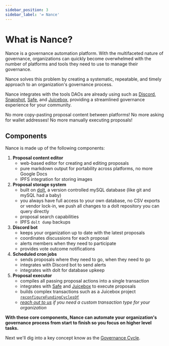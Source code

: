 ```yaml
---
sidebar_position: 3
sidebar_label: '⇌ Nance'
---
```


# What is Nance?

Nance is a governance automation platform. With the multifaceted nature of governance, organizations can
quickly become overwhelmed with the number of platforms and tools they need to use to manage their governance.

Nance solves this problem by creating a systematic, repeatable, and timely approach to an organization's governance process.

Nance integrates with the tools DAOs are already using such as [Discord](/docs/integrations/discord.md), [Snapshot](/docs/integrations/snapshot.md), [Safe](/docs/integrations/safe.md), and [Juicebox](/docs/integrations/juicebox.md), providing a streamlined governance experience for your community.

No more copy-pasting proposal content between platforms! No more asking for wallet addresses! No more manually executing proposals!

## Components

Nance is made up of the following components:
1. **Proposal content editor**
    * web-based editor for creating and editing proposals
    * pure markdown output for portability across platforms, no more Google Docs
    * IPFS integration for storing images
2. **Proposal storage system**
    * built on [dolt](https://docs.dolthub.com/introduction/what-is-dolt), a version controlled mySQL database (like git and mySQL had a baby)
    * you always have full access to your own database, no CSV exports or vendor lock-in, we push all changes to a dolt repository you can query directly
    * proposal search capabilities
    * IPFS `dolt dump` backups
3. **Discord bot**
    * keeps your organization up to date with the latest proposals
    * coordinates discussions for each proposal
    * alerts members when they need to participate
    * provides vote outcome notifications
4. **Scheduled cron jobs**
    * sends proposals where they need to go, when they need to go
    * integrates with Discord bot to send alerts
    * integrates with dolt for database upkeep
5. **Proposal executor**
    * compiles all passing proposal actions into a single transaction
    * integrates with [Safe](/docs/integrations/safe.md) and [Juicebox](/docs/integrations/juicebox.md) to execute proposals
    * builds complex transactions such as a Juicebox project [`reconfigureFundingCyclesOf`](https://docs.juicebox.money/dev/api/contracts/or-controllers/jbcontroller3_1/#reconfigurefundingcyclesof)
    * _[reach out to us](https://nance.app/contact) if you need a custom transaction type for your organization_

**With these core components, Nance can automate your organization's governance process from start to finish so you focus on higher level tasks.**

Next we'll dig into a key concept know as the [Governance Cycle](/docs/basics/governance-cycle).
